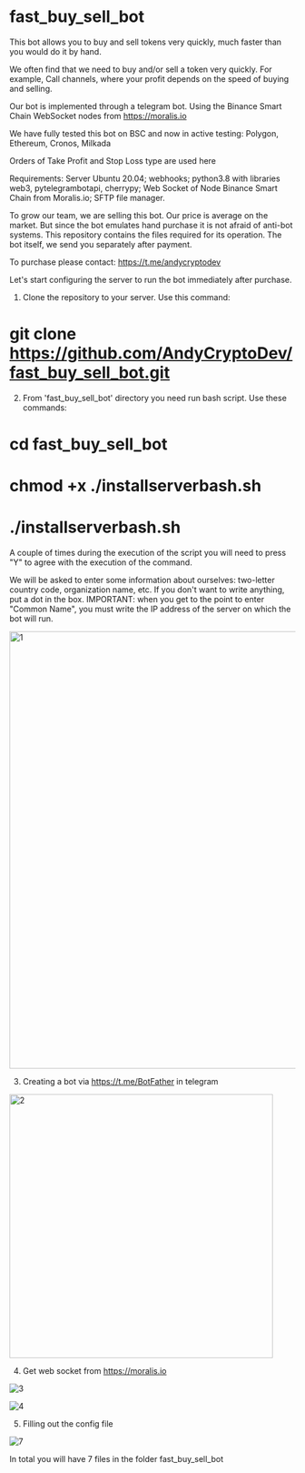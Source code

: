 # fast_buy_sell_bot

This bot allows you to buy and sell tokens very quickly, much faster than you would do it by hand. 

We often find that we need to buy and/or sell a token very quickly. For example, Call channels, where your profit depends on the speed of buying and selling.

Our bot is implemented through a telegram bot. Using the Binance Smart Chain WebSocket nodes from https://moralis.io 

We have fully tested this bot on BSC and now in active testing: Polygon, Ethereum, Cronos, Milkada

Orders of Take Profit and Stop Loss type are used here

Requirements: Server Ubuntu 20.04; webhooks; python3.8 with libraries web3, pytelegrambotapi, cherrypy; Web Socket of Node Binance Smart Chain from Moralis.io; SFTP file manager.

To grow our team, we are selling this bot. Our price is average on the market.
But since the bot emulates hand purchase it is not afraid of anti-bot systems.
This repository contains the files required for its operation. The bot itself, we send you separately after payment.

To purchase please contact: https://t.me/andycryptodev

Let's start configuring the server to run the bot immediately after purchase.

1) Clone the repository to your server. Use this command:

# git clone https://github.com/AndyCryptoDev/fast_buy_sell_bot.git

2) From 'fast_buy_sell_bot' directory you need run bash script. Use these commands:

# cd fast_buy_sell_bot

# chmod +x ./installserverbash.sh

#  ./installserverbash.sh

A couple of times during the execution of the script you will need to press "Y" to agree with the execution of the command.

We will be asked to enter some information about ourselves: two-letter country code, organization name, etc. If you don't want to write anything, put a dot in the box. IMPORTANT: when you get to the point to enter "Common Name", you must write the IP address of the server on which the bot will run.

<img width="769" alt="1" src="https://user-images.githubusercontent.com/103894785/163729159-4c1f4d48-4c2e-4755-878a-a1b05b7c4e13.png">

3) Creating a bot via https://t.me/BotFather in telegram

<img width="464" alt="2" src="https://user-images.githubusercontent.com/103894785/163729230-d23f72ef-4a5d-4b51-ad1c-e154a4066acb.png">

4) Get web socket from https://moralis.io

![3](https://user-images.githubusercontent.com/103894785/163729256-d41b4f4f-22b3-43a7-b362-e915ac88292c.jpg)

![4](https://user-images.githubusercontent.com/103894785/163729267-6f797c3a-6cf9-45e3-b08f-310a68a5a2a2.jpg)

5) Filling out the config file

![7](https://user-images.githubusercontent.com/103894785/163729359-7f2f2722-32b5-4f68-b8d3-daacab401c3c.jpg)

In total you will have 7 files in the folder fast_buy_sell_bot 
